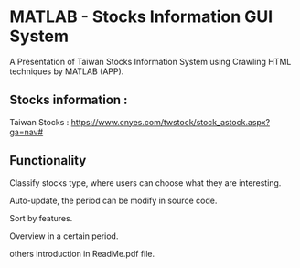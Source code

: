 # MATLAB - Stocks Information GUI System

A Presentation of Taiwan Stocks Information System using Crawling HTML techniques by MATLAB (APP).

## Stocks information :

Taiwan Stocks : https://www.cnyes.com/twstock/stock_astock.aspx?ga=nav#

## Functionality

Classify stocks type, where users can choose what they are interesting.

Auto-update, the period can be modify in source code.

Sort by features.

Overview in a certain period.

others introduction in ReadMe.pdf file.
